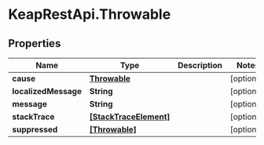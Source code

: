 # KeapRestApi.Throwable

## Properties

Name | Type | Description | Notes
------------ | ------------- | ------------- | -------------
**cause** | [**Throwable**](Throwable.md) |  | [optional] 
**localizedMessage** | **String** |  | [optional] 
**message** | **String** |  | [optional] 
**stackTrace** | [**[StackTraceElement]**](StackTraceElement.md) |  | [optional] 
**suppressed** | [**[Throwable]**](Throwable.md) |  | [optional] 


